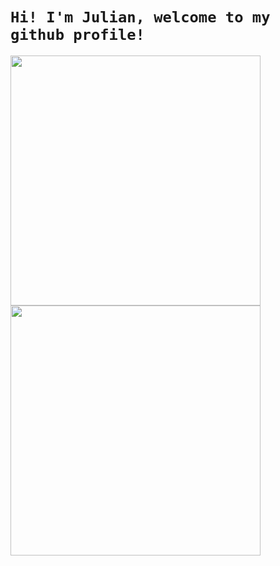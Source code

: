 # ```Hi! I'm Julian, welcome to my github profile!```
<a href="#"><img width="400" src="https://github-readme-stats.vercel.app/api?username=julian119988&show_icons=true&theme=gruvbox">
<a href="https://github.com/julian119988"><img width="400" src="https://github-readme-stats.vercel.app/api/top-langs/?username=julian119988&hide=html,scss,css,shell&langs_count=10&layout=compact&theme=gruvbox">


